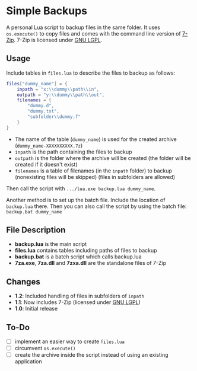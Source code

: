 # Simple Backups
A personal Lua script to backup files in the same folder. It uses `os.execute()` to copy files and comes with the command line version of [7-Zip](http://www.7-zip.org/). 7-Zip is licensed under [GNU LGPL](http://www.gnu.org/).

## Usage
Include tables in `files.lua` to describe the files to backup as follows:

```lua
files["dummy_name"] = {
	inpath = "x:\\dummy\\path\\in",
	outpath = "y:\\dummy\\path\\out",
	filenames = {
		"dummy.d",
		"dummy.txt",
		"subfolder\\dummy.f"
	}
}
```

- The name of the table (`dummy_name`) is used for the created archive (`dummy_name-XXXXXXXXXX.7z`)
- `inpath` is the path containing the files to backup
- `outpath` is the folder where the archive will be created (the folder will be created if it doesn't exist)
- `filenames` is a table of filenames (in the `inpath` folder) to backup (nonexisting files will be skipped) (files in subfolders are allowed)

Then call the script with `.../lua.exe backup.lua dummy_name`.

Another method is to set up the batch file. Include the location of `backup.lua` there. Then you can also call the script by using the batch file: `backup.bat dummy_name`

## File Description
- **backup.lua** is the main script
- **files.lua** contains tables including paths of files to backup
- **backup.bat** is a batch script which calls backup.lua
- **7za.exe**, **7za.dll** and **7zxa.dll** are the standalone files of 7-Zip

## Changes
- **1.2**: Included handling of files in subfolders of `inpath`
- **1.1**: Now includes 7-Zip (licensed under [GNU LGPL](http://www.gnu.org/))
- **1.0**: Initial release

## To-Do
- [ ] implement an easier way to create `files.lua`
- [ ] circumvent `os.execute()`
- [ ] create the archive inside the script instead of using an existing application